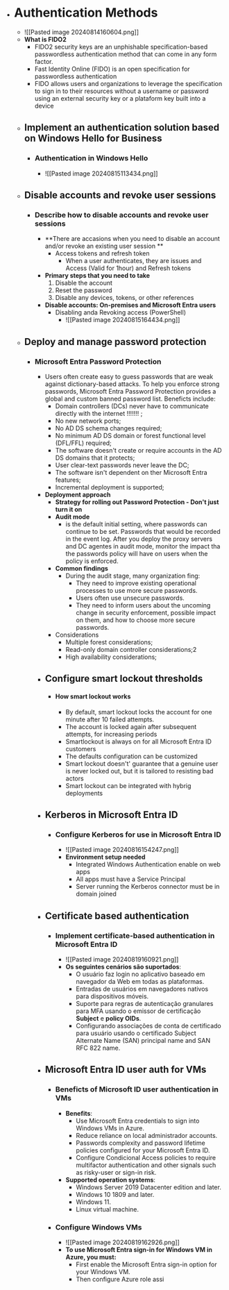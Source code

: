 - # Authentication Methods
	- ![[Pasted image 20240814160604.png]]
	- **What is FIDO2**
		- FIDO2 security keys are an unphishable specification-based passwordless authentication method that can come in any form factor.
		- Fast Identity Online (FIDO) is an open specification for passwordless authentication
		- FIDO allows users and organizations to leverage the specification to sign in to their resources without a username or password using an external security key or a plataform key built into a device
	- ## Implement an authentication solution based on Windows Hello for Business
		- ### Authentication in Windows Hello 
			- ![[Pasted image 20240815113434.png]]
	- ## Disable accounts and revoke user sessions
		- ### Describe how to disable accounts and revoke user sessions
			- **There are accasions when you need to disable an account and/or revoke an existing user session **
				- Access tokens and refresh token
					- When a user authenticates, they are issues and Access (Valid for 1hour) and Refresh tokens
			- **Primary steps that you need to take**
				1. Disable the account
				2. Reset the password
				3. Disable any devices, tokens, or other references
			- **Disable accounts: On-premises and Microsoft Entra users**
				- Disabling anda Revoking access (PowerShell)
					- ![[Pasted image 20240815164434.png]]
	- ## Deploy and manage password protection
		- ### Microsoft Entra Password Protection 
			- Users often create easy to guess passwords that are weak against dictionary-based attacks. To help you enforce strong passwords, Microsoft Entra Password Protection provides a global and custom banned password list. Beneficts include:
				- Domain controllers (DCs) never have to communicate directly with the internet !!!!!!! ;
				- No new network ports;
				- No AD DS schema changes required;
				- No minimum AD DS domain or forest functional level (DFL/FFL) required;
				- The software doesn't create or require accounts in the AD DS domains that it protects;
				- User clear-text passwords never leave the DC;
				- The software isn't dependent on ther Microsoft Entra features;
				- Incremental deployment is supported;
			- **Deployment approach**
				- **Strategy for rolling out Password Protection - Don't just turn it on**
				- **Audit mode**
					- is the default initial setting, where passwords can continue to be set. Passwords that would be recorded in the event log. After you deploy the proxy servers and DC agentes in audit mode, monitor the impact tha the passwords policy will have on users when the policy is enforced.
				- **Common findings**
					- During the audit stage, many organization fing:
						- They need to improve existing operational processes to use more secure passwords.
						- Users often use unsecure passwords.
						- They need to inform users about the uncoming change in security enforcement, possible impact on them, and how to choose more secure passwords.
				- Considerations
					- Multiple forest considerations;
					- Read-only domain controller considerations;2
					- High availability considerations;
			- ## Configure smart lockout thresholds
				- #### How smart lockout works
					- By default, smart lockout locks the account for one minute after 10 failed attempts.
					- The account is locked again after subsequent attempts, for increasing periods
					- Smartlockout is always on for all Microsoft Entra ID customers
					- The defaults configuration can be customized
					- Smart lockout doesn't' guarantee that a genuine user is never locked out, but it is tailored to resisting bad actors
					- Smart lockout can be integrated with hybrig deployments
			- ## Kerberos in Microsoft Entra ID
				- ### Configure Kerberos for use in Microsoft Entra ID
					- ![[Pasted image 20240816154247.png]]
					- **Environment setup needed**
						- Integrated Windows  Authentication enable on web apps
						- All apps must have a Service Principal
						- Server running the Kerberos connector must be in domain joined
			- ## Certificate based authentication
				- ### Implement certificate-based authentication in Microsoft Entra ID
					- ![[Pasted image 20240819160921.png]]
					- **Os seguintes cenários são suportados**:
						- O usuário faz login no aplicativo baseado em navegador da Web em todas as plataformas.
						- Entradas de usuários em navegadores nativos para dispositivos móveis.
						- Suporte para regras de autenticação granulares para MFA usando o emissor de certificação **Subject** e **policy OIDs**.
						- Configurando associações de conta de certificado para usuário usando o certificado Subject Alternate Name (SAN) principal name and SAN RFC 822 name.
			- ## Microsoft Entra ID user auth for VMs
				- ### Beneficts of Microsoft ID user authentication in VMs
					- **Benefits**:
						- Use Microsoft Entra credentials to sign into Windows VMs in Azure.
						- Reduce reliance on local administrador accounts.
						- Passwords complexity and password lifetime policies configured for your Microsoft Entra ID.
						- Configure Condicional Access policies to require multifactor authentication and other signals such as risky-user or sign-in risk.
					- **Supported operation systems**:
						- Windows Server 2019 Datacenter edition and later.
						- Windows 10 1809 and later.
						- Windows 11.
						- Linux virtual machine.
				- ### Configure Windows VMs 
					- ![[Pasted image 20240819162926.png]]
					- **To use Microsoft Entra sign-in for Windows VM in Azure, you must:**
						- First enable the Microsoft Entra sign-in option for your Windows VM.
						- Then configure Azure role assi